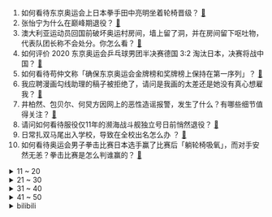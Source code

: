 1. 如何看待东京奥运会上日本拳手田中亮明坐着轮椅晋级？ [:link:](https://www.zhihu.com/question/477227909)
2. 张怡宁为什么在巅峰期退役？ [:link:](https://www.zhihu.com/question/31537950)
3. 澳大利亚运动员回国前破坏奥运村房间，墙上留了洞，并在房间留下呕吐物，代表队团长称不会处分。你怎么看？ [:link:](https://www.zhihu.com/question/477189351)
4. 如何评价 2020 东京奥运会乒乓球男团半决赛德国 3:2 淘汰日本，决赛将战中国？ [:link:](https://www.zhihu.com/question/477294276)
5. 如何看待苟仲文称「确保东京奥运会金牌榜和奖牌榜上保持在第一序列」？ [:link:](https://www.zhihu.com/question/472315838)
6. 我应聘漫画勾线助理的稿子被拒绝了，请问是我画的太差还是她没有真心想雇我？ [:link:](https://www.zhihu.com/question/371871512)
7. 井柏然、包贝尔、何炅方因网上的恶性造谣报警，发生了什么？有哪些细节值得关注？ [:link:](https://www.zhihu.com/question/477113254)
8. 请问如何看待服役仅11年的濒海战斗舰独立号日前悄然退役？ [:link:](https://www.zhihu.com/question/476961523)
9. 日常扎双马尾出入学校，导致在全校出名怎么办 ？ [:link:](https://www.zhihu.com/question/296691549)
10. 如何看待奥运会男子拳击比赛日本选手赢了比赛后「躺轮椅吸氧」，而对手安然无恙？拳击比赛是怎么判谁赢的？ [:link:](https://www.zhihu.com/question/477217875)
<details>
<summary>11 ~ 20</summary>

11. 如何看待沈阳一女子告赢单位获赔 2.8 万余元，单位给其两筐硬币的行为？ [:link:](https://www.zhihu.com/question/476771123)
12. 单位领导总是以「你还没结婚，你还没成家，所以你多干活是应该的。」这种逻辑让我无偿工作，我该怎么拒绝？ [:link:](https://www.zhihu.com/question/476431367)
13. 8 月 3 日，张家界发布第 20 号令「境内所有人员不得离张」，当地情况如何？ [:link:](https://www.zhihu.com/question/476962947)
14. 辞职了领导说随时可以回来应该怎么委婉的回答呢？ [:link:](https://www.zhihu.com/question/472247735)
15. 如何看待欧弟宣布离婚，称 「经过 6 年多的磨合沟通，很遗憾两人没办法找到更好的相处之道」？ [:link:](https://www.zhihu.com/question/477133411)
16. 有没有一本从电路开始讲然后汇编再到C语言的书？ [:link:](https://www.zhihu.com/question/469693594)
17. 为什么动作类游戏越来越多加入体力值限制玩家的行动? [:link:](https://www.zhihu.com/question/476871052)
18. 重庆一女子购法拍房与原住户老人发生纠纷，拿房产证一年进不了门，应如何处理？购买法拍房需注意什么？ [:link:](https://www.zhihu.com/question/476747565)
19. 2020东京奥运会男子跳高两个国家取得了共同冠军，这个有先例吗？以前有没有类似的情况呢？ [:link:](https://www.zhihu.com/question/476561022)
20. 为什么中国的举重队一直很强？ [:link:](https://www.zhihu.com/question/354683840)
</details>
<details>
<summary>21 ~ 30</summary>

21. 小米 MIX 时隔 3 年回归，除了屏下摄像头，你对即将发布的小米 MIX 4 还有什么期待？ [:link:](https://www.zhihu.com/question/477176593)
22. 如果人体的安全电压不再是 36V 而是 0V，会有什么后果，会怎样影响世界？ [:link:](https://www.zhihu.com/question/476214691)
23. 为什么，RNG跌倒之后，能一次又一次的爬起来? [:link:](https://www.zhihu.com/question/476079684)
24. 为什么大家对撒贝宁的凡尔赛充满包容？ [:link:](https://www.zhihu.com/question/469878986)
25. 多国政党和社会组织向世卫组织提交《联合声明》反对将新冠溯源「政治化」，会带来哪些影响？ [:link:](https://www.zhihu.com/question/476961654)
26. 青岛一司机接受酒驾检测时自称「加拿大人」，并要求交警开枪将其击毙，是出于什么心理？ [:link:](https://www.zhihu.com/question/476648235)
27. 如何评价东京奥运会跳远名将模仿《海贼王》路飞二档经典动作，随后夺金？ [:link:](https://www.zhihu.com/question/477025522)
28. 如何评价陈一冰在体操女子平衡木比赛的解说表现？ [:link:](https://www.zhihu.com/question/477044006)
29. 你认为南韩女爱豆颜值 top10 有哪些？ [:link:](https://www.zhihu.com/question/476082553)
30. 国产手机颜值越来越低，有没有什么高颜值手机推荐？ [:link:](https://www.zhihu.com/question/466708376)
</details>
<details>
<summary>31 ~ 40</summary>

31. 哔哩哔哩遭法院冻结 745 余万元财产，发生了什么？还有哪些信息值得关注？ [:link:](https://www.zhihu.com/question/477041153)
32. 男朋友催我生小孩，说再等几年不生，跳槽和升职都难了，我该怎么办？ [:link:](https://www.zhihu.com/question/476202688)
33. 男性 35 岁颜值和 25 岁差别有多大？ [:link:](https://www.zhihu.com/question/475217078)
34. 目前来看，全球各国疫苗对德尔塔毒株的效果怎么样？ [:link:](https://www.zhihu.com/question/475979669)
35. 如何看待哪吒汽车高管欲蹭热点邀请吴亦凡代言品牌，哪吒汽车官方连夜发声明开除相关人员？ [:link:](https://www.zhihu.com/question/477140368)
36. 如何评价《心动的信号》第四季第七期？ [:link:](https://www.zhihu.com/question/477309064)
37. 媒体称贵州一小区 10 条宠物狗疑被毒死，其中 8 只被解剖，还有哪些信息值得关注？ [:link:](https://www.zhihu.com/question/477031349)
38. 怎样才能和易烊千玺互相认识？ [:link:](https://www.zhihu.com/question/417696782)
39. 床垫有什么好牌子推荐？ [:link:](https://www.zhihu.com/question/23048312)
40. 什么样的女生会让男生很喜欢? [:link:](https://www.zhihu.com/question/375563536)
</details>
<details>
<summary>41 ~ 50</summary>

41. 孙颖莎击败伊藤美诚用的什么球拍？适合乒乓爱好者入手同款吗？ [:link:](https://www.zhihu.com/question/475782477)
42. 如何评价 NeurIPS 2021 的review，rebuttal 以及后续的接收情况? [:link:](https://www.zhihu.com/question/477128221)
43. 有没有谁让你感叹，这才是当代青少年/青年应该追的「星」？ [:link:](https://www.zhihu.com/question/476829239)
44. 如何评价游戏《原神》宵宫角色 PV「鸣神岛夏天的象征」？ [:link:](https://www.zhihu.com/question/477193997)
45. 预算一千元，有哪些适合送给女友的七夕礼物？ [:link:](https://www.zhihu.com/question/475065998)
46. 高中坐在最后一排对成绩有影响吗？ [:link:](https://www.zhihu.com/question/473310764)
47. 做航空航天行业，真的像《你是我的荣耀》里那么难吗？ [:link:](https://www.zhihu.com/question/476075671)
48. 不会写复杂的SQL，该怎么学习？ [:link:](https://www.zhihu.com/question/327369469)
49. 如何在 30 岁看着像 20 多岁一样年轻? [:link:](https://www.zhihu.com/question/474947388)
50. 火山爆发即将摧毁城市时，人类可以从下水道逃离城市吗？ [:link:](https://www.zhihu.com/question/476153192)
</details><details>
<summary>bilibili</summary>

1. 卧底吴亦凡群成管理员，把群解散了 [:link:](//www.bilibili.com/video/BV1xQ4y1f7Wm)
2. 我的视频居然被吴亦凡的铁粉们集体举报了？！ [:link:](//www.bilibili.com/video/BV1so4y1S7DC)
3. 外国粉丝听说吴亦凡被逮捕的真实感受 [:link:](//www.bilibili.com/video/BV1hy4y157FD)
4. 鉴刑网络热门吴亦凡粉丝迷惑言论【凡老师】 [:link:](//www.bilibili.com/video/BV1Fh411674u)
5. 听君一席话，如听一席话 [:link:](//www.bilibili.com/video/BV1d64y1x7wy)
6. 吴亦凣最后的单曲《大碗牢饭》火热发布！！ [:link:](//www.bilibili.com/video/BV1kq4y1p7Ad)
7. 东 京 奥 运 会 真 实 乒 乓 现 场 公 开 [:link:](//www.bilibili.com/video/BV14M4y1N7c3)
8. 李云龙爱上小护士？光棍教人追女孩！《亮剑》P8 [:link:](//www.bilibili.com/video/BV16y4y157kt)
9. 《原神》宵宫角色PV——「鸣神岛夏天的象征」 [:link:](//www.bilibili.com/video/BV1Dq4y1D7cr)
10. 好家伙，奥运夺金有你们一半… [:link:](//www.bilibili.com/video/BV1H3411r7Bc)
<details>
<summary>11 ~ 20</summary>

11. 《明日方舟》EP - Across the wind [:link:](//www.bilibili.com/video/BV12h411z7nU)
12. 中国代表团：我是来揍你的｜高燃踩点 [:link:](//www.bilibili.com/video/BV18o4y1S7gP)
13. 学了十年代码做出来的超级马里奥 [:link:](//www.bilibili.com/video/BV1jL411n7Fa)
14. 【岚少实况】IB（更新P6）【恐怖美术馆】 [:link:](//www.bilibili.com/video/BV1GA411P7qK)
15. “那天我做了一个梦，百年后的奥运赛场上，有中国人夺冠”—【奥运版 错位时空】 [:link:](//www.bilibili.com/video/BV1B64y1B7pT)
16. 吴亦凡刑拘笑话 [:link:](//www.bilibili.com/video/BV1gq4y1n7su)
17. 一起看搞笑视频    《不要笑尿挑战》 [:link:](//www.bilibili.com/video/BV1j54y177Vh)
18. 【朱雀＊2020东京奥运会】高能混剪 | 赤红朱雀终飞过 [:link:](//www.bilibili.com/video/BV1jq4y197xu)
19. 【雀巢】来！点这里观看搞笑视频！ [:link:](//www.bilibili.com/video/BV1Vq4y197X8)
20. 这就是明日方舟新限定池子的爆率吗？爱了爱了 [:link:](//www.bilibili.com/video/BV1bo4y1S7XJ)
</details>
<details>
<summary>21 ~ 30</summary>

21. 奥运会游泳倒数第一人，他差点淹死在泳池里，却赢得所有人的掌声 [:link:](//www.bilibili.com/video/BV1tL411n71e)
22. 狸花猫与英短猫的小孩，从出生到拆家的80天。 [:link:](//www.bilibili.com/video/BV1XA411A7Qn)
23. 刘国梁：谁打哭爱酱，就去给我哄！！！ [:link:](//www.bilibili.com/video/BV1W44y117AQ)
24. ⚡狱⚡友⚡很⚡大⚡你⚡忍⚡一⚡下 [:link:](//www.bilibili.com/video/BV1ag41177G4)
25. 【1080P】中国乒乓（许xiù昕）高燃时刻 [:link:](//www.bilibili.com/video/BV1Ab4y1z7mj)
26. 【NCT】Cover｜RENJUN, XIAOJUN - 永不失联的爱 (Unbreakable Love) (Eric周兴哲) [:link:](//www.bilibili.com/video/BV1pU4y1J7Ng)
27. 吴亦凡，被抓了，哈哈哈哈哈哈哈 [:link:](//www.bilibili.com/video/BV1rh411z7GY)
28. 35万人评分8.8的神作，是时候再刷一遍了！现象级韩剧《孤单又灿烂的神：鬼怪 》第一期 [:link:](//www.bilibili.com/video/BV1FA411P7sp)
29. 【原神手书】神里绫华「白鹭，晴空之上。」 [:link:](//www.bilibili.com/video/BV1rQ4y1f72C)
30. 史上最离谱随机挑战，居然随机到去绵羊家蹭饭... [:link:](//www.bilibili.com/video/BV1664y1W7zS)
</details>
<details>
<summary>31 ~ 40</summary>

31. 太寒心！男子赴郑州救灾回广州被骂带回病毒，自费隔离哭着发视频：不要再谩骂和攻击了！ 你愿意给这位志愿者点鼓励和安慰吗？ [:link:](//www.bilibili.com/video/BV1Mf4y1L7v3)
32. 【权威发布】中央网信办、广电总局将长效整治和规范粉丝文化 [:link:](//www.bilibili.com/video/BV1HL411n7R8)
33. 《  ⚡️ 大  碗  牢  面 ⚡️ 》 [:link:](//www.bilibili.com/video/BV1Mv411J7Aq)
34. 使命最后一次召唤 [:link:](//www.bilibili.com/video/BV1yg41177Ep)
35. 再次感谢大家的支持🙏我的中文还有很多空间能进步 #羽毛球##安赛龙##东京奥运会# [:link:](//www.bilibili.com/video/BV1v54y177cy)
36. 这爱情故事，激动得我学了7天动画把他们画下来了 [:link:](//www.bilibili.com/video/BV1uU4y1J7qj)
37. 吴亦凡被刑拘中国禁毒发声！揭露迷歼失忆水第三代新型毒品究竟有多可怕？【牛顿】 [:link:](//www.bilibili.com/video/BV14Q4y1f7cr)
38. 【时代少年团】“朱雀”造句游戏 [:link:](//www.bilibili.com/video/BV1W64y1B7DR)
39. 【罗翔】向飞机扔硬币“祈福”？撒币者无知不构成犯罪？ [:link:](//www.bilibili.com/video/BV1rM4y1N7Jy)
40. 评分6.0！开局拉胯！特利迦奥特曼到底出了什么问题？ [:link:](//www.bilibili.com/video/BV1wv411K7qX)
</details>
<details>
<summary>41 ~ 50</summary>

41. 罗老师科普 吴亦凡应该判多少年？一个赞多一年 守护最好的凣凣 [:link:](//www.bilibili.com/video/BV133411r7FT)
42. ⚡电 鳗 越 狱 记⚡ [:link:](//www.bilibili.com/video/BV11g41177E2)
43. 杀疯了！！你可以永远相信国家队的眼光！！ [:link:](//www.bilibili.com/video/BV1po4y1S7B6)
44. 欧 美 看 守 所 [:link:](//www.bilibili.com/video/BV1Ho4y1S7gj)
45. 当 代 大 学 生 夜 聊 现 状 [:link:](//www.bilibili.com/video/BV1Ab4y1z7pv)
46. 郑州共享厨房暴雨后艰难恢复，隐藏的弱势让我们一起关注 [:link:](//www.bilibili.com/video/BV12y4y1575y)
47. 英雄联盟经典战歌！Imagine Dragons《Warriors》人声演绎【MayTree五月树】 [:link:](//www.bilibili.com/video/BV1W54y177bL)
48. 瓜保熟！用“西瓜”演奏《植物大战僵尸》BGM [:link:](//www.bilibili.com/video/BV14b4y1z7za)
49. 【暗堕版】👴:对不起，哥哥，已经，回不去了... [:link:](//www.bilibili.com/video/BV1Q64y1W75R)
50. 不是一个人的王者，而是团队的荣耀！ [:link:](//www.bilibili.com/video/BV1Eq4y1p7G6)
</details>
<details>
<summary>51 ~ 60</summary>

51. 华农兄弟：兄弟搞了个加工厂，参观学习一下，顺便看一下有什么好吃的 [:link:](//www.bilibili.com/video/BV1b64y1B7ff)
52. 奥运比赛请勿偷看老婆【阅片无数Ⅱ 13】 [:link:](//www.bilibili.com/video/BV1fq4y1X7bX)
53. 【100W粉丝福利】读评论：婚礼VLOG首次放出？！ [:link:](//www.bilibili.com/video/BV1a64y1W7s4)
54. 上头了，肝了10000个房子【我的世界】 [:link:](//www.bilibili.com/video/BV1mQ4y1f7ev)
55. 现抓现吃、新鲜无比，钓鱿鱼你不能惯着它 [:link:](//www.bilibili.com/video/BV1iQ4y1f7nC)
56. 【明日方舟】“多索雷斯假日”DH-S/EX平民全关卡低配攻略！阵容平民+低练度+语音详解的愉悦攻略！《明日方舟》|魔法Zc目录 [:link:](//www.bilibili.com/video/BV1eh411q7NT)
57. 100万网友的珍藏零食！均价不到9.9！竟然有2.6元一包超好吃的小零食！ [:link:](//www.bilibili.com/video/BV1GU4y1J7SR)
58. 大瓜爆出！吴亦凡还涉毒，审理时哭诉：“我真的不知道，我就是第一次” [:link:](//www.bilibili.com/video/BV1z64y1W7jE)
59. 这头剃的我也想退网了 [:link:](//www.bilibili.com/video/BV1Zh411z7PY)
60. “𝓘'𝓶 𝓳𝓾𝓼𝓽 𝓪 𝓚𝓲𝓭” [:link:](//www.bilibili.com/video/BV1Wv411J7N4)
</details>
<details>
<summary>61 ~ 70</summary>

61. 乒 乒 乓 乓，笑疯了 [:link:](//www.bilibili.com/video/BV1qX4y1c7eN)
62. 曾力挺吴亦凡的3个女人，值得一个曝光！【洞察社会系列42】 [:link:](//www.bilibili.com/video/BV1so4y1S73Z)
63. “中国飞人”苏炳添                                           从校服到婚纱，陪伴是最长情的告白！ [:link:](//www.bilibili.com/video/BV1SQ4y1f7WM)
64. 这就是东京湾的水！运动员上岸后发现身上爬小虫 [:link:](//www.bilibili.com/video/BV1U44y117SX)
65. 三小伙骑车去拉萨，路上的风景都给你们带回来了 [:link:](//www.bilibili.com/video/BV1no4y1S7ok)
66. 奶奶拿出放馊的粥给我吃，对她来说这已经是家里最好吃的食物了 [:link:](//www.bilibili.com/video/BV1Q64y1W7yt)
67. 【2020东京奥运会｜群像混剪】朱雀｜每当夜幕落下的时候 赤红朱雀会飞过｜为奥运健儿加油 [:link:](//www.bilibili.com/video/BV1eU4y1J75t)
68. ⚡探 监 吴 签⚡ [:link:](//www.bilibili.com/video/BV1RA411A7Pj)
69. “你” [:link:](//www.bilibili.com/video/BV1fh411B7oZ)
70. 吴亦凡最新狱曲《 ⚡️ 大 碗 牢 饭 ⚡️ 》疑似泄漏！ [:link:](//www.bilibili.com/video/BV1PU4y1J7AA)
</details>
<details>
<summary>71 ~ 80</summary>

71. 全员喜剧人 [:link:](//www.bilibili.com/video/BV1eQ4y1f7we)
72. 6999元的炒菜机真的好用吗？米其林0级大厨使用心得 [:link:](//www.bilibili.com/video/BV1364y1B7rF)
73. 当你可以制作「效能毁天灭地」的迷幻鞘翅？？！！ [:link:](//www.bilibili.com/video/BV1vy4y157Mu)
74. 当整个世界无法对你「造成伤害」!! [:link:](//www.bilibili.com/video/BV1UM4y1N7CV)
75. 《 好 日 子 》 [:link:](//www.bilibili.com/video/BV1Yh411q7ds)
76. 一人独享超大盒泡面，终于被难住了 [:link:](//www.bilibili.com/video/BV1Y44y117G2)
77. 七  个  葫  芦  娃 [:link:](//www.bilibili.com/video/BV1kL411n7EW)
78. 【原神】...卧槽 [:link:](//www.bilibili.com/video/BV1gA411P7L7)
79. 吃止痛药上班坚持了一年现在真的坚持不住了 [:link:](//www.bilibili.com/video/BV1Bq4y1D7F1)
80. 福原爱鼓励刘诗雯 [:link:](//www.bilibili.com/video/BV1ug411E72f)
</details>
<details>
<summary>81 ~ 90</summary>

81. 你那算是金牌么？我都不好意思点破你！ [:link:](//www.bilibili.com/video/BV1UA411A7Zo)
82. 猪是如何被人类给驯化的？ [:link:](//www.bilibili.com/video/BV1aq4y1p7Lg)
83. 我爸把厕所管理的很有秩序 [:link:](//www.bilibili.com/video/BV1mA411A7DR)
84. 这里水很深，江湖很大，得忍一忍！ [:link:](//www.bilibili.com/video/BV1CM4y1N7CL)
85. 梦 中 情 腿 [:link:](//www.bilibili.com/video/BV1D341167Ws)
86. “我来告诉你女孩子是什么样！“【国家队女子混剪】 [:link:](//www.bilibili.com/video/BV1Ah41167Ab)
87. 爆售100万份！？拼夕夕超级便宜的零食能吃嘛？#第四弹！ [:link:](//www.bilibili.com/video/BV1og41177sQ)
88. 90后带娃现状 不要累死挑战 [:link:](//www.bilibili.com/video/BV1564y1B7sg)
89. 【Fate/Grand Order】继续书写攻克未来的故事吧！五周年纪念PV [:link:](//www.bilibili.com/video/BV1Tq4y1n7LN)
90. 战地2042上架前泄露的七个全新细节！ [:link:](//www.bilibili.com/video/BV1uq4y197F4)
</details>
<details>
<summary>91 ~ 100</summary>

91. 黑历史公开：那些我做到一半翻车了的视频选题 [:link:](//www.bilibili.com/video/BV1Ty4y177tQ)
92. 试吃很不起眼的青衣螺，简单的凉拌一下，居然也这么好吃 [:link:](//www.bilibili.com/video/BV1tQ4y1f7uD)
93. 这样的手翻书是不是无敌了？ [:link:](//www.bilibili.com/video/BV14Q4y1f7Gy)
94. 《 言 出 必 刑  》 [:link:](//www.bilibili.com/video/BV1Hv411J7JM)
95. 伍六七第四季 [:link:](//www.bilibili.com/video/BV1V44y117NQ)
96. 被 拿 捏 了 [:link:](//www.bilibili.com/video/BV1TP4y1x7Zr)
97. <喜羊羊个人向手书>-Summer [:link:](//www.bilibili.com/video/BV1FX4y1F7P1)
98. “欲望满足了，你真的能快乐吗？” [:link:](//www.bilibili.com/video/BV1F64y147oD)
99. 《奥 运 精 神 东 京 特 供 版》 [:link:](//www.bilibili.com/video/BV1TU4y1J7m4)
100. 炸鸡叔霸气外露！深入虎穴团灭墨西哥黑帮，《绝命毒师》第四季9-10 [:link:](//www.bilibili.com/video/BV1Ty4y177sd)
</details></details>